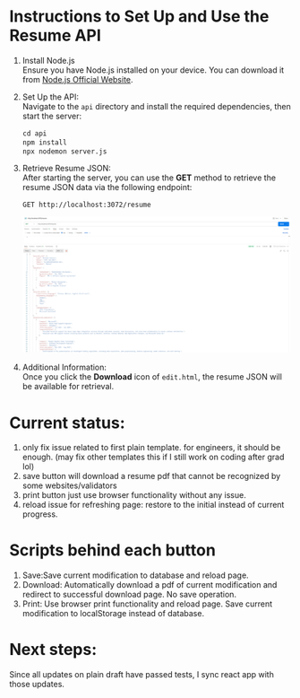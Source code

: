 # Instructions to Set Up and Use the Resume API

1. Install Node.js  
   Ensure you have Node.js installed on your device. You can download it from [Node.js Official Website](https://nodejs.org/).

2. Set Up the API:  
   Navigate to the `api` directory and install the required dependencies, then start the server:
   ```
   cd api
   npm install  
   npx nodemon server.js
   ```

3. Retrieve Resume JSON:  
   After starting the server, you can use the **GET** method to retrieve the resume JSON data via the following endpoint:  
   ```
   GET http://localhost:3072/resume
   ```
   ![Postman Example](postman-example.png)
4. Additional Information:  
   Once you click the **Download** icon of `edit.html`, the resume JSON will be available for retrieval. 

# Current status:
1) only fix issue related to first plain template. for engineers, it should be enough. (may fix other templates this if I still work on coding after grad lol)
2) save button will download a resume pdf that cannot be recognized by some websites/validators
3) print button just use browser functionality without any issue.
4) reload issue for refreshing page: restore to the initial instead of current progress.

# Scripts behind each button
1) Save:Save current modification to database and reload page.
2) Download: Automatically download a pdf of current modification and redirect to successful download page. No save operation.
3) Print: Use browser print functionality and reload page. Save current modification to localStorage instead of database.

#  Next steps:
Since all updates on plain draft have passed tests, I sync react app with those updates.
   